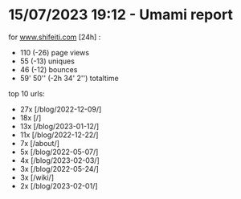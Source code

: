 # 15/07/2023 19:12 - Umami report
for www.shifeiti.com [24h] :

 - 110 (-26) page views
 - 55 (-13) uniques
 - 46 (-12) bounces
 - 59' 50'' (-2h 34' 2'') totaltime


top 10 urls:
 - 27x [/blog/2022-12-09/]
 - 18x [/]
 - 13x [/blog/2023-01-12/]
 - 11x [/blog/2022-12-22/]
 - 7x [/about/]
 - 5x [/blog/2022-05-07/]
 - 4x [/blog/2023-02-03/]
 - 3x [/blog/2022-05-24/]
 - 3x [/wiki/]
 - 2x [/blog/2023-02-01/]


